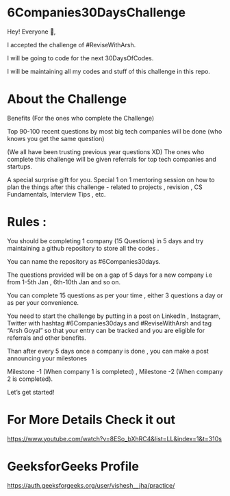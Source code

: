 # 6Companies30DaysChallenge

Hey! Everyone 👋,

I accepted the challenge of #ReviseWithArsh.

I will be going to code for the next 30DaysOfCodes.

I will be maintaining all my codes and stuff of this challenge in this repo.

#  About the Challenge 

Benefits (For the ones who complete the Challenge)

Top 90-100 recent questions by most big tech companies will be done (who knows you get the same question)

(We all have been trusting previous year questions XD)
The ones who complete this challenge will be given referrals for top tech companies and startups.

A special surprise gift for you.
Special 1 on 1 mentoring session on how to plan the things after this challenge - related to projects , revision , CS Fundamentals, Interview Tips , etc.

# Rules :
You should be completing 1 company (15 Questions) in 5 days and try maintaining a github repository to store all the codes .

You can name the repository as #6Companies30days.

The questions provided will be on a gap of 5 days for a new company i.e from 1-5th Jan , 6th-10th Jan and so on.

You can complete 15 questions as per your time , either 3 questions a day or as per your convenience.

You need to start the challenge by putting in a post on LinkedIn , Instagram, Twitter with hashtag #6Companies30days and #ReviseWithArsh and tag “Arsh Goyal” so that your entry can be tracked and you are eligible for referrals and other benefits.

Than after every 5 days once a company is done , you can make a post announcing your milestones

Milestone -1 (When company 1 is completed) , Milestone -2 (When company 2 is completed).

Let’s get started!


# For More Details Check it out
https://www.youtube.com/watch?v=8ESo_bXhRC4&list=LL&index=1&t=310s

# GeeksforGeeks Profile
https://auth.geeksforgeeks.org/user/vishesh__jha/practice/
